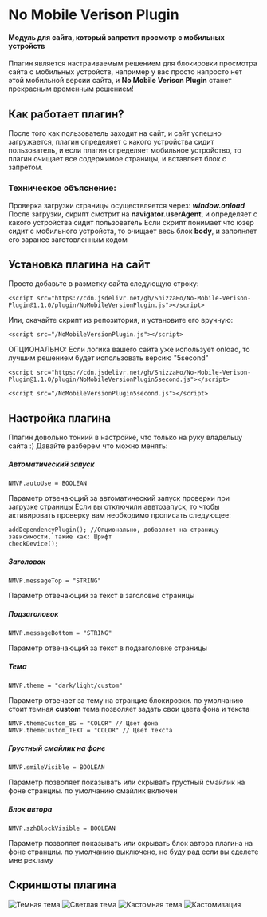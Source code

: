 # No Mobile Verison Plugin
#### Модуль для сайта, который запретит просмотр с мобильных устройств

Плагин является настраиваемым решением для блокировки просмотра сайта с мобильных устройств, например у вас просто напросто нет этой мобильной версии сайта, и **No Mobile Verison Plugin** станет прекрасным временным решением!

## Как работает плагин?

После того как пользователь заходит на сайт, и сайт успешно загружается, плагин определяет с какого устройства сидит пользователь, и если плагин определяет мобильное устройство, то плагин очищает все содержимое страницы, и вставляет блок с запретом.
### Техническое объяснение: 
Проверка загрузки страницы осуществляется через: ***window.onload***
После загрузки, скрипт смотрит на **navigator.userAgent**, и определяет с какого устройства сидит пользователь
Если скрипт понимает что юзер сидит с мобильного устройста, то очищает весь блок **body**, и заполняет его заранее заготовленным кодом

## Установка плагина на сайт

Просто добавьте в разметку сайта следующую строку:

``` <script src="https://cdn.jsdelivr.net/gh/ShizzaHo/No-Mobile-Verison-Plugin@1.1.0/plugin/NoMobileVersionPlugin.js"></script> ```

Или, скачайте скрипт из репозитория, и установите его вручную:

``` <script src="/NoMobileVersionPlugin.js"></script> ```

ОПЦИОНАЛЬНО: Если логика вашего сайта уже использует onload, то лучшим решением будет использовать версию "5second"

``` <script src="https://cdn.jsdelivr.net/gh/ShizzaHo/No-Mobile-Verison-Plugin@1.1.0/plugin/NoMobileVersionPlugin5second.js"></script> ```

``` <script src="/NoMobileVersionPlugin5second.js"></script> ```

## Настройка плагина

Плагин довольно тонкий в настройке, что только на руку владельцу сайта :)
Давайте разберем что можно менять:

##### Автоматический запуск

``` NMVP.autoUse = BOOLEAN  ```

Параметр отвечающий за автоматический запуск проверки при загрузке страницы
Если вы отключили аввтозапуск, то чтобы активировать проверку вам необходимо прописать следующее:

``` 
addDependencyPlugin(); //Опционально, добавляет на страницу зависимости, такие как: Шрифт
checkDevice(); 
```

##### Заголовок
``` NMVP.messageTop = "STRING"  ```

Параметр отвечающий за текст в заголовке страницы

##### Подзаголовок 
``` NMVP.messageBottom = "STRING"  ```

Параметр отвечающий за текст в подзаголовке страницы

##### Тема 
``` NMVP.theme = "dark/light/custom"  ```

Параметр отвечает за тему на странцие блокировки. по умолчанию стоит темная
**custom** тема позволяет задать свои цвета фона и текста
``` 
NMVP.themeCustom_BG = "COLOR" // Цвет фона 
NMVP.themeCustom_TEXT = "COLOR" // Цвет текста
```

##### Грустный смайлик на фоне 
``` NMVP.smileVisible = BOOLEAN  ```

Параметр позволяет показывать или скрывать грустный смайлик на фоне странциы. по умолчанию смайлик включен

##### Блок автора
``` NMVP.szhBlockVisible = BOOLEAN  ```

Параметр позволяет показывать или скрывать блок автора плагина на фоне странциы. по умолчанию выключено, но буду рад если вы сделете мне рекламу

## Скриншоты плагина
![Темная тема](https://dl.uploadgram.me/624813fe88f85h?raw)
![Светлая тема](https://dl.uploadgram.me/6248140ddab0ah?raw)
![Кастомная тема](https://dl.uploadgram.me/6248146667a21h?raw)
![Кастомизация](https://dl.uploadgram.me/62481428e785eh?raw)